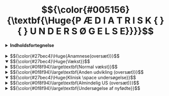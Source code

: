 # $${\color{#005156}{\textbf{\Huge{P Æ D I A T R I S K { }{ } U N D E R S Ø G E L S E}}}}$$

<details>
<summary><b>Indholdsfortegnelse</b></summary>

- <i>Anamnese
- Vækst
- Klinisk US</i>
</details>
<br>

<details>
<summary>
$${\color{#27bec4}\Huge{Anamnese(oversæt)}}$$
</summary>

- Den pediatriske us starter allerede, når pt. og foreldre kommer inn i rommet
- Man skal observere barnets utviklingsstadium og sammenligne dette med dets alder -  passer utviklingen med alderen? 
- Det er også viktig å observere samspillet ml. foreldre og barn:
	 - Fx kan det være diskrepans ml. barnets tilstand og foreldrenes bekymring, og dette må utforskes nærmere
	 - Foreldres bekymring er alltid noe, som må tas på alvor
- Barn begynner lett å kjede seg under en legetime, og det er viktig å ha leker tilgjengelig, som barnet kan underholdes med 
- Observasjon av barnets lek gir også verdifull informasjon om barnets oppmerksomhet, utvikling og adferd
- Aktuelt: 
	 - Som alltid er det viktig å spørre detaljert om debut, symptomer, utvikling, forbedrende eller forverrende faktorer og tidligere lignende episoder
	 - Det er dessuten viktig å spørre om infeksiøse utbrudd i fx barnehagen, kontakt med søsken eller andre, som også er smittet, utenlandsreiser, og om symptomer har vært så ille, at det har gått ut over barnehage eller skole
- Graviditet og fødsel:
	 - Var mor frisk under svangerskapet? Forekom komplikasjoner under fødselen? 
	 - Hva var barnets gestasjonsalder og vekt/lengde? 
	 - Forløp den neonatale perioden som normalt?
- Utviklingshistorie:
	 - Det må spørres om, når barnet nådde viktige milepæler som å lære å gå, snakke og gå på do
	 - Adferd og skoleprestasjoner er også veldig relevant
	 - Svarene må sammenlignes med søsken, og hva som er normal utvikling
	 - Under dette punktet er det også viktig å vurdere barnets vekstkurve
- Familie og sosialt:
	 - Det kanskje viktigste punktet i dette avsnittet er, om det forekommer arvelige sykdommer i familien, eller om personer i slekten har fått barn med hverandre (konsangvinitet), som er vanlig i noen kulturer
	 - Familiens struktur, hva foreldre jobber med, og om barnet går på skole/i barnehage må også kartlegges
- Vegetative funksjoner:
	 - Det er viktig å beskrive svarene, man får og ikke bare skrive ’normal’
	 - Det må spørres om både avføring, vannlating, ernæring/appetitt og søvn
	 - Hvordan og hvor ofte får barnet mat? Hvor mange ganger tømmes tarmen daglig? Hvor mange våte bleier har barnet? Har det forekommet vekttap eller vektøkning?
- Allergier: 
	 - Hos barn er det spesielt viktig å spørre om eksem på dette punktet
	 - Ellers er det viktig også å spørre om legemiddelallergier

</details>



<details open>
<summary>
$${\color{#27bec4}\Huge{Vækst}}$$
</summary>

<details>
<summary>
$${\color{#0f8f94}\large\textbf{Normal vækst}}$$
</summary>

Gennem hele barndommen vil barnet normalt vokse og udvikle sig, som fører til at normalværdier ændrer sig.<br>
Vækst er en multifaktoriel process, som styres af genetik, ernæring, hormoner, psykosociale forhold, somatisk helbred og andet. <br>
Dermed er dette et godt mål på barnets generelle trivsel og er også vigtigt at overvåge.

$${\color{#7109c0}{\textbf{\large{OBS:}}}}$$
`
Børn finder deres percentil i slutningen af 1. leveår. Det er altså normalt at krydse én vækstkurve i 1. leveår (hvis barnet i øvrigt er velbefindende), idet vækstmekanismerne ændres fra det intrauterine til det ekstrauterine liv. I alderen 6 uger til 1 år vil kun ca. 5% af normale børn krydse to kurver, og kun 1% krydse tre kurver; gentagne målinger er essentielle for at kunne vurdere barnets vækstkurve.
`

Hvis barnet krydser ≥2 percentiler, bør det udredes nærmere (obs ***failure to thrive***).

***Failure to thrive:*** Betegnelsen dårlig trivsel (failure to thrive) anvendes om børn med utilstrækkelig vægtøgning i spæd- og småbarnsalderen. Hvis tilstanden persisterer i længere tid, er der risiko for, at barnets længdevækst også påvirkes, og sidst reduceres hovedomfangstilvækst. Derudover kan barnets øvrige udvikling blive påvirket i negativ retning.


<details><summary>Percentiler:</summary>

- Mål på fordelingen af højde eller vækst i befolkningen
- Ved 2,5-percentilen er 2,5% af børnene lavere/leftere end dette, og ved 50-percentilen er 50% af børnene over og under kurven
- På det norske vækstkort er percentilerne baseret på målinger af et stort antal raske børn i alle aldersgrupper
- Der findes specifikke kort for drenge og piger, og også specielle tabeller for subgrupper af børn, som har fx Downs, Turner eller Klinefelter syndrom
- Man har opdaget, at norske børn generelt er tyndere og højdere end tidligere og også tyndere og højere end det internationale gennemsnit
- Udover højde- og vækstabeller kan barnets væksthastighed plottes på et skema
- Før 1-årsalderen bør barnet have fundet sin egen kurve og derefter følge denne ved videre vækst
</details>

<details><summary>Vægt:</summary>

- De første dage efter fødslen falder barnets vægt noget, som skyldes, at væsketabet er større end indtaget
- Normalt er vægttabet på 5-10% og er noget større for børn som ammes, end børn som modtager mælkeerstatning
- Barnets vægt er lavest ved `nadir` (bundpunktet) 2-3 dage efter fødslen, og efter 7-10 dage er det tilbage på fødselsvægten igen
- efter dette gælder følgende tommelfingerregler for barnets vægt:
	| vægt | Alder |
	| --- | ---|
	| Dobling af fødselsvægten (7 kg) | 4-5 måneder |
	| Tredobling af fødselsvægten (10 kg)	| 1 år |
	| Firedobling af fødselsvægten |	2-3 år |
	| 10 kg	| 1 år |
	| 20 kg	| 5 år |
	| 30 kg	| 10 år |
</details>

<details><summary>Længde/højde:</summary>

- Frem til 2-årsalderen registreres længde, derefter registreres højde.
- Følgende tommelfingerregler findes for barnets højde:
	| Længde/højde |	Alder |
	| --- | --- |
	| 50 cm |	Nyfødt |
	| 75 cm |	1 år|
	|90 cm	|3 år|
	|100 cm	|4 år|
- Fra 4-årsalder til puberteten vil barnet vokse med 5-7,5 cm om året
- Den hurtigste længdevækst sker i fosterlivet, i ugene før fødslen, og så i årene efter fødslen vokser barnet meget hurtigt med en fart på 8-12 cm per år
- Derefter aftager farten, og barnet vokser med en hastighed på 5-6 cm/år eller lavere i barndommen, før puberteten sætter ind
- I denne fase er det desuden karakteristisk, at lemmerne vokser hurtigere end truncus, så at størrelsesforholdet ml. disse ændres
- I puberteten er der igen en vækstspurt, som styres af gonadotropiner (FSH/LH) → stimulerer østrogen/androgener → stimulerer GH
- Samtidig fører østrogener til at epifyser ossificeres, og væksten stopper ved 15-årsalderen for piger og 17-årsalderen for drenge
- Det første tegn på at puberteten er i gang, er oftest at piger begynder at udvikle bryster, og drenge får større testikler, som sker i 10/11-årsalderen
- Vækstspurten indtræffer 1-3 år efter dette, og dette er fasen efter fødslen hvor længdevæksten øges mest
- Vigtigt: Individuelle variationer er store. Gentagende målinger med en kurve er mere værdifulde end en enkelt højdemåling!
- Andre målinger som også er af betydning er fx armspæn, hovedomkreds og siddehøjde
</details>

<details><summary>Beregning af højde:</summary>

- Det findes flere enkle formler for udregning af hvad barnets totale højde kommer til at blive:
	 - Total højde = $højde_{2-årsalder}*2$
	 - Total højde (piger) = $\frac{højde_{mor} + højde_{far} – 13}{2} , (+/− 10 cm)$
	 - Total højde (drenge) = $\frac{højde_{mor} + højde_{far} + 13}{2} , (+/− 10 cm)$
- Desuden kan total højde beregnes ved at måle knoglealder, som gøres ved at tage et rtg af ve håndled og hånd, hvor knoglevævet og epifyser undersøges
- På den måde kan barnets gjenværende vækstpotentiale beregnes
- Imidlertid er standardafvigelserne store ved brug af denne metode
</details>


<details><summary>Afvigende højde:</summary>

- Skyldes i de fleste tilfælde, at barnet er < 2,5- eller > 97,5-percentilen, uden at det skyldes sygdom
- Lav højde skyldes oftest genetik (lave forældre), eller at væksten bare er forsinket og indhentes igen senere
- Hvis barnet krydser flere percentiler eller har progressiv aftagende vækst, kan henvisning til pædiater være nødvendig
- Sygdomme som kan give lav vækst er:
	- Fejlernæring, IBD, fødevareallergier, malabsorption
	- Endokrine tilstande som forsinket pubertet, hypotyreose, GH-mangel, hypofysesvigt eller øget kortisol
- Generelt skal barnet følge sin egen kurve fra fødslen af, og afvigelser fra denne kan være tegn på sygdom
</details>
</details>

<details>
<summary>$${\color{#0f8f94}\large\textbf{Anden udvikling (oversæt)}}$$</summary>

- Psykomotorisk utvikling
	- Dreier seg både om grov- og finmotorikk + psykososial funksjon og språk
	- Når barnets utviklingstrinn skal vurderes, er det viktig å vurdere disse forholdene hver for seg
	- Følgende er normal utvikling i tidlige år (billede)
	- Den såkalte støtterefleksen er en forutsetning for, at barnet klarer å sitte selv
	- Når barnet tar sine første skritt uten støtte, er det veldig vanlig, at det holder en gjenstand i hånden, fordi det da tror, at det går med støtte
	- Gråtelydene, som oppstår 1-2 måneder etter fødselen, er litt annerledes enn den, som forekommer like etter fødselen
	- For at de sosiale milepælene skal kunne nås, er syn og hørsel nødt til å være adekvat, og dette er noe, som må vurderes, dersom utviklingen ikke er normal
	- Dersom barnet ikke utvikler disse ferdighetene, bør det utredes nærmere
	- Det samme gjelder, dersom barnet går tilbake i utvikling
	- Absolutte utviklingstrinn, som skal vekke alvorlig mistanke, dersom de ikke nås, er:
		 - 5 måneder: Barnet skal klare å strekke seg etter ting
		 - 10 måneder: Barnet skal klare å sitte uten støtte
		 - 12 måneder: Barnet skal ha pinsettgrep
		 - 18 måneder: Barnet skal klare å gå
	 - Imidlertid finner man ofte en gråsone ml. normal og patologisk, når barnet us
	 - Det, man da oftest må gjøre, er å sette opp en ny avtale og se, hvordan utviklingen har vært siden sist
- Primitive reflekser:
	 - Er nødt til å forsvinne, før barnet kan utvikle viljestyrte bevegelser
	 - Griperefleksen forsvinner ved 2-3-månedersalder, mens 'gangrefleksen' forsvinner allerede noen få uker etter fødsel
- Avanserte reflekser:
	 - Landau-refleksen:
		 - utvikles ved 4-5-månedersalder og er en forutsetning for, at barnet skal kunne sitte og gå
		 - undersøkes ved, at barnet holdes liggende flatt i luften på magen i undersøkerens hånd, før hodet dyttes mot fleksjon
		 - dersom refleksen er til stede, vil også beina flekteres, og ekstenderes igjen, når hodet slippes
	 - Protektiv ekstensjon/sitterefleksen:
		 - utvikles ved 5-7-månedersalder, først anteriort og deretter lateralt
		 - når refleksene er til stede, vil barnet ekstendere armene for å forhindre fall, når det sitter
	 - Fallskjermrefleksen:
		 - er den siste posturale refleksen, som utvikles, som skjer ved 8-9-månedersalder
		 - når barnet holdes i luften og snus nedover, vil det ekstendere armene
- Motorikk: 
	 - Nyfødte har ingen evne til å støtte eller holde hodet, men allerede ved 6- ukersalder vil barnet kunne holde hodet oppe i samme plan som kroppen i en kort periode, og ved 8 uker klarer det å løfte hodet over kroppen, når det ligger på magen
	 - Etter 9 mdr. har det lært å krabbe og etter 12 måneder å gå på alle fire eller gå på to bein med støtte
	 - Kort etter dette klarer barnet selv å gå uten støtte
	 - I løpet av første leveår blir grepet mer velutviklet fra et såkalt radialt grep til et veldefinert pinsettgrep
	 - Ved 5-månedersalder skal barnet være i stand til å strekke seg etter objekter og en måned senere kunne overføre objekter fra en hånd til en annen
	 - Ved 9 mdr. kan barnet legge fra seg objekter kontrollert eller gi dem til noen andre
- Tale: 
	 - Følgende er tommelfingerregler for utvikling av talen:
	|Alder|Språk|
	|---|---|
	|1 år|	1-3 ord|
	|2 år|	Fraser med 2-3 ord|
	|3 år|	Bruk av setninger|
	|4 år|	Bruk av leddsetninger|
	|5 år|	Komplekse setninger med pronomen og preposisjoner|
	 - Også hastigheten på språkutviklingen endres
	 - Ved 1-årsalder vil barnet lære ett nytt ord i uken, mens det ved 2-årsalder lærer et nytt ord om dagen
	 - Etter 15-18 måneder er det typisk, at barnet konstruerer sine egne ord
	 - Før dette har barnet brukt ekte ord, men ikke nødvendigvis skjønt meningen med disse
	 - 5-10% av alle barn har problemer med språkutviklingen (ekspressive, reseptive eller fonologiske vansker)
- Sanseinntrykk:
	 - Allerede ved fødselen vil barnet foretrekke ansikter foran andre bilder
	 - Fra 6 til 12 uker begynner barnet å smile, og fra 12-24 uker vil barnet se på sine egne hender
	 - Ved 3-månedersalder kan barnet snu seg mer lokalisert etter lyder og er også da i stand til å gi øyenkontakt
- Ernæring:
	 - Normalt vil barnet leve av bare brystmelk i 4-6 måneder etter fødselen og fortsette med amming opptil 12-månedersalder
	 - Fra rundt 4-6 måneder blir annen mat introdusert i kosten, og antall måltider med brystmelk (som er svært variabelt) blir gradvis redusert
	 - Dette sammenfaller med, at barnet krever protein, jern, sink og annet, som det ikke får tilstrekkelige mengder av gn. brystmelk
	 - Dersom barnet av en eller annen grunn ikke kan ammes, finnes morsmelk-erstatning, som er adekvat for de fleste barn og er laget for å ligne mest mulig på morsmelk
- Gråt: 
	 - Vanligvis gråter nyfødte lite de første 2 ukene av livet
	 - Fra 2-6 uker gråter barnet i gjennomsnitt 2-3 timer/dag
	 - Såkalte ’kolikkbarn’ gråter per definisjon > 3 timer/dag, > 3 dager/uke i > 3 uker
	 - Mindre enn 5% av disse har en organisk årsak til gråten
	 - Tantrum (raserianfall) er regnet som normalt i 1-3-årsalder og betraktes som et normalt utviklingstrinn
- Søvn: 
	 - Spedbarn født til termin sover normalt 2/3 av døgnet
	 - Ved 1-årsalder er dette redusert til 14 timer, hvorav 2-3 av disse er midt på dagen
	 - Ved 12-årsalder sover barnet normalt 9 timer
	 - Nyfødte har en søvnsyklus på 60 min., som starter med aktiv søvn, mens eldre barn og voksne har 90-minutters sykluser, som starter med non-REM-søvn
- Pubertet: 
	 - Starter normalt i alderen 9-13,5 år hos jenter og 10-14,5 år hos gutter
	 - Det første tegnet er, at brystene og testiklene begynner å vokse
	 - Pubertetsutviklingen kan monitoreres med Tanner-stadiene, som registrerer kjønnshår og utvikling av bryster og mannlige genitalier
	 - Puberteten kan av mange grunner komme for tidlig eller for sent, og beh. må da rette seg mot den underliggende årsaken
	 - Ettersom pubertetsutviklingen prioriteres høyere enn lagring av fett, kan overvekt føre til tidlig menstruasjon. Samtidig stopper veksten opp i puberteten. 
	 - Motsatt vil puberteten kunne bli forsinket ved anoreksi, og alder for menarke og BMI er tett korrelert
- Ungdommen:
	 - Generelt en tid med få helseproblemer, men prevalensen av hodepine, overvekt og psykiatriske sykdommer som angst og depresjon, spiseforstyrrelser og rusmisbruk øker
	 - Trolig er også insidensen av disse tilstandene stigende
	 - Undersøkelser har vist, at norske ungdommer jevnt over er friske, fornøyde med livene deres og har venner. Dette gjelder imidlertid ikke alle. 
	 - Fastlegen har en viktig rolle med å fange opp dette, men ofte er henvisning av ungdommer indisert, spesielt dersom legemidler kan være nødvendig
	 - Som vanlig gjelder tre nøkkelspørsmål for å fange opp depresjon: 
		 - Føler du deg nedstemt? 
		 - Opplever du lite glede ved lystbetonte aktiviteter? 
		 - Ønsker du hjelp for dette? 
	 - Ved migrene hos barn > 12 år er sumatriptan 1. valget
	 - Ungdommers hjerne er avhengig av amygdala for å fatte beslutninger, som bl.a. kan føre til mer risikoadferd
- Barnevaksinasjonsprogrammet:
	 - Første vaksine gis etter 6 uker (rotavirus)
	 - Deretter gis mange andre vaksiner de neste månedene og årene fram til siste vaksine ved 16-årsalder
</details>

</details>

<details open>
<summary>$${\color{#27bec4}\Huge{Klinisk \space undersøgelse}}$$</summary>

<details>
<summary>$${\color{#0f8f94}\large\textbf{Almindelig US (oversæt)}}$$</summary>

- Barn har ikke ubegrenset tålmodighet, og man har derfor begrenset med tid til å gjøre en klinisk us
- Det er ikke lurt å spørre barnet om tillatelse til å gjøre en undersøkelse, men dersom noe slik er nødvendig, kan man gi barnet følelsen av å få et valg fx ved å velge, hvilken finger metningsproben skal sitte på
- For å vinne barnets tillit er det viktig å etablere en allianse med foreldrene først. Barnet vil stole på en person, når han ser, at foreldrene gjør det.
- Observasjon:
	 - Starter allerede, når barnet kommer inn i rommet
	 - Foruten sosial fungering, kontaktevne, stemningsleie og bevissthetsnivå, observeres også gange og andre bevegelser
	 - Et barn, som er redd eller har smerter, kan virke yngre, enn det er
	 - Når barnet skal inspiseres videre, er det veldig viktig å ta av klær og se på så mye hud som mulig. Huden inspiseres for farge, utslett eller ødemer. 
	 - Respirasjon vurderes ved inndragninger, frekvens og nesevingespiling 
	 - Er abdomen utspilt? 
	 - Ser ansiktstrekkene normale eller syndromiske ut? 
	 - Ser genitalier normale ut?
- Auskultasjon: 
	 - Krever et barn, som ikke lager lyd, og denne us må derfor times godt
	 - For å gjøre barnet trygg på stetoskopet kan man la det berøre det og vise, hvordan man auskulterer på seg selv, foreldre eller en bamse først
	 - Man auskulterer først og fremst hjertet, lunger og abdomen
- Perkusjon:
	 - Gjøres primært på thorax, hvor man undersøker for lungegrenser og sideforskjell
	 - Perkusjon av abdomen er ikke nødvendigvis obligatorisk, men gjøres, dersom den er utspilt
- Palpasjon:
	 - Mange punkter må vurderes her
	 - Det undersøkes for stående hudfolder (turgor), kapillærfylning, og hver kroppsdel palperes så for seg: 
		 - Abdomen palperes for konsistens, symmetri, tumores, smerter og forstørret lever/milt
		 - Er fontanellen bulende eller innsunket?
		 - Lymfeknuter palperes occipitalt, langs m. sternocleidomastoideus, submandibulært, i aksillen og i lysken
		 - Det palperes perifere og sentrale pulser
- Otoskopi: 
	 - Kan være en ubehagelig undersøkelse og gjøres derfor mot slutten
	 - Barnet bør sitte på forelderens fang, som holder det fast på en omsorgsfull måte
- Oral us:
	 - Er også ubehagelig og kommer mot slutten av us
	 - Det er viktig å inspisere for rødhet, tonsillehypertrofi, puss, asymmetri, våte slimhinner og tannstatus
- Eksplorasjon:
	 - Gjøres bare på indikasjon hos barn, da fortrinnsvis med lillefingeren
- Andre undersøkelser:
	 - Ved mistanke om sykdom i et bestemt system eller organ undersøkes dette selvsagt spesifikt med egnede undersøkelser
	 - Supplerende undersøkelser gjøres, dersom dette er nødvendig
</details>

<details>
<summary>$${\color{#0f8f94}\large\textbf{Undersøgelse af nyfødte}}$$</summary>
Nogle timer efter fødslen udføres en rutine US af alle nyfødte, som består af:

1. Inspektion:
	- Generel tilstand:
     	- Alertness (respons på visuelle, taktile og auditoriske stimuli, øjenkontakt)
     	- Hovedstørrelse (mikro-/makrocefali, occipitofrontal hovedcirkumferens)
     	- Hovedform (kraniedefekter, bådkranium ved kraniosynostose)
    	- Ryggen (myelomeningocele, meningocele, spina bifida occulta, kutane stigmata som hårtotter eller dimples / dermal sinus)
    	- Evt. tegn på syndrom (neurologiske symptomer, stigmata)
	- Bevægelser:
  		- Normalt ligger barnet med flekterede ekstremiteter, som bevæges i jævne bevægelser
    	- Premature barn har mere rykvise bevægelser, som er normalt
    	- Barnet må aldrig ligge slapt (tyder på infeksion) eller virke spastisk (tyder på neurologisk sygdom)
	- Hudfarve:
    	- Et blåt barn tyder på cyanose
    	- Et gult barn er ikterisk
	- Kapillærfyldning:
    	- Skal være < 2 sekunder
    	- < 3 sekunder i neonatalperioden
    	- Forsinket kapillærrespons tegn på dårlig blodcirkulation
	- Respiration:
    	- Inddragninger/indtrækninger, frekvens og næsevingeudspiling 

2. Reflekser:
	- Mororefleksen:
   	- Undersøges ved at løfte barnets overkrop nogen cm over madrassen og slippe det
     - Barnet vil så typisk vise tre ting [Moro reflex](https://www.youtube.com/watch?v=PTz-iVI2mf4):
      a) abduksion af arme
      b) adduksion af arme
      c) gråd
	- Palmarrefleksen: 
		- Kaldes også griberefleksen og undersøges ved at lægge ens egne tommelfingre ind i barnets håndflader
		- Barnet vil normalt gribe om tomlerne med en styrke, så at barnet næsten kan løftes fra madrassen
	- Plantarrefleksen: 
		- Hos børn < 1 år er denne positiv anderledes end hos voksne
		- Refleksen undersøges ved at lægge en finger lige under tæerne. Tæerne vil normalt flekteres. Derefter stryges finger nedover fodsålen, og det ses, at tæerne ekstenderes og abduceres, altså Babinskis tegn
		- Refleksen ændres med alderen, fordi den kortikospinale bane myeliniseres, og Babinski efter 18 mdr. er patologisk
	- Sugerefleksen: 
		- Undersøges ved at lade barnet suge på undersøgerens lillefinger
	- Tonus i nakken:
		- Barnet skal have en vis tonus i nakken, når det løftes op fra madrassen

3. Top til tå US:
	- Fontaneller og suturer: 
		- Skal palperes (hvis præmaturt lukket / indenfor 1 år → kraniosynostose)
		- Normalt nemt at kende forreste (store, firkantede) fontanel. Den bagerste (lille, trekantede) ofte er bedre skjult
	- Rød refleks: 
		- Skal være til stede i begge øjne
		- Kan mangle (katarakt) eller være abnorm (retinoblastom)
	- Ganen: 
		- Palperes med lillefingeren + samtidig undersøg sugerefleksen
		- Vigtigt at palpere langt bag i ganen for at afdække mulig åben ganespalte
		- Samtidig undersøges tungebåndet
	- Clavicula: 
		- Kan brække under fødslen og skal derfor palperes
	- Auskultation: 
		- Af hjerte, lunger og abdomen
		- Smart også at gøre dette når sugerefleksen undersøges = mindst sandsynlighed for at barnet græder på det tidspunkt
		- 90% af premature har efter fødslen en åben ductus arteriosus → giver en systolisk bilyd
	- Palpation af abdomen: 
		- Mærker efter stor milt, lever og nyrer
		- Palperes også for tumores (fx neuroblastom)
	- Eksterne genitalier: 
		- Inspiseres (hvordan ser labia ud? ender urethra på penis? analatresi?)
		- Scrotum palperes - er testiklerne descenderet?
		- Samtidig indspørges forældrene, om barnet har tisset og bæsjet
	- Palpation af lyskepulse: 
		- Undersøger for coarctatio aortae
		- Ikke vigtigt at pulsene er symmetriske, men begge skal være tilstede 
		- De er som regel lette at kende på premature, mens terminbørn er mere fedebær → bedre skjulte pulse
	- [Ortolanis test](https://www.youtube.com/shorts/SAzc69n6sms): 
		- US for medfødt (arvelig) hofteleddsdysplasi
		- Gøres ved at barnet ligger med flekterede og adducerte hofter
		- Hofterne presses ned mod underlaget, samtidig med at de abduceres.
		- Ved hofteleddsdysplasi vil dette føre til at de går ud af led (AV WTF??!?)
		- V positiv test og/eller der forekommer hoftedysplasi i familien henvises barnet til UL inden 2 uger
	- Spina: 
		- Palperes i hele længden
		- Ses tegn på brok?
</details>

</details>


